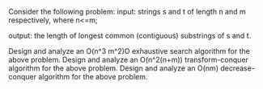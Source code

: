 Consider the following problem:
input: strings s and t of length n and m respectively, where n<=m;

output: the length of longest common (contiguous) substrings of s and t.

Design and analyze an O(n^3 m^2)O exhaustive search algorithm for the above problem.
Design and analyze an O(n^2(n+m)) transform-conquer algorithm for the above problem.
Design and analyze an O(nm) decrease-conquer algorithm for the above problem.
